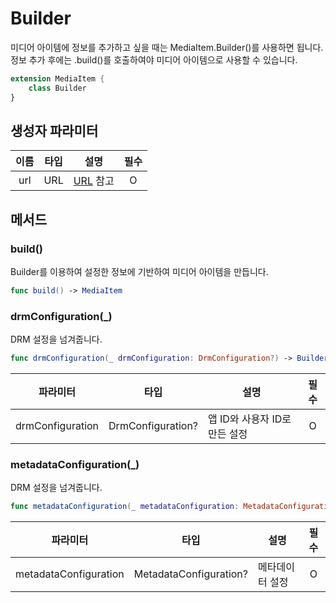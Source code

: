 # Builder
미디어 아이템에 정보를 추가하고 싶을 때는 MediaItem.Builder()를 사용하면 됩니다. 정보 추가 후에는 .build()를 호출하여야 미디어 아이템으로 사용할 수 있습니다.

```swift
extension MediaItem {
    class Builder
}
```

## 생성자 파라미터

|이름|타입|설명|필수|
|:--:|:--:|--|:--:|
|url|URL|[URL](https://developer.apple.com/documentation/foundation/url) 참고|O|

## 메서드

### build()
Builder를 이용하여 설정한 정보에 기반하여 미디어 아이템을 만듭니다.

```swift
func build() -> MediaItem
```

### drmConfiguration(_)
DRM 설정을 넘겨줍니다.

```swift
func drmConfiguration(_ drmConfiguration: DrmConfiguration?) -> Builder
```

|파라미터|타입|설명|필수|
|:--:|:--:|--|:--:|
|drmConfiguration|DrmConfiguration?|앱 ID와 사용자 ID로 만든 설정|O|

### metadataConfiguration(_)
DRM 설정을 넘겨줍니다.

```swift
func metadataConfiguration(_ metadataConfiguration: MetadataConfiguration?) -> Builder 
```

|파라미터|타입|설명|필수|
|:--:|:--:|--|:--:|
|metadataConfiguration|MetadataConfiguration?|메타데이터 설정|O|

